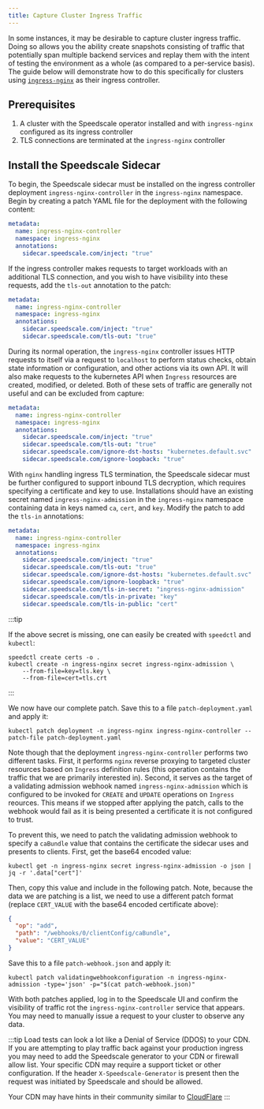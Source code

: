 ```yaml
---
title: Capture Cluster Ingress Traffic
---
```


In some instances, it may be desirable to capture cluster ingress traffic. Doing so allows you the ability
create snapshots consisting of traffic that potentially span multiple backend services and replay them with
the intent of testing the environment as a whole (as compared to a per-service basis). The guide below will
demonstrate how to do this specifically for clusters using
[`ingress-nginx`](https://kubernetes.github.io/ingress-nginx/) as their ingress controller.

## Prerequisites

1. A cluster with the Speedscale operator installed and with `ingress-nginx` configured as its ingress controller
1. TLS connections are terminated at the `ingress-nginx` controller

## Install the Speedscale Sidecar

To begin, the Speedscale sidecar must be installed on the ingress controller deployment
`ingress-nginx-controller` in the `ingress-nginx` namespace. Begin by creating a patch YAML file for the
deployment with the following content:

```yaml
metadata:
  name: ingress-nginx-controller
  namespace: ingress-nginx
  annotations:
    sidecar.speedscale.com/inject: "true"
```

If the ingress controller makes requests to target workloads with an additional TLS connection, and you wish
to have visibility into these requests, add the `tls-out` annotation to the patch:

```yaml
metadata:
  name: ingress-nginx-controller
  namespace: ingress-nginx
  annotations:
    sidecar.speedscale.com/inject: "true"
    sidecar.speedscale.com/tls-out: "true"
```

During its normal operation, the `ingress-nginx` controller issues HTTP requests to itself via a request to
`localhost` to perform status checks, obtain state information or configuration, and other actions via its own
API. It will also make requests to the kubernetes API when `Ingress` resources are created, modified, or
deleted. Both of these sets of traffic are generally not useful and can be excluded from capture:

```yaml
metadata:
  name: ingress-nginx-controller
  namespace: ingress-nginx
  annotations:
    sidecar.speedscale.com/inject: "true"
    sidecar.speedscale.com/tls-out: "true"
    sidecar.speedscale.com/ignore-dst-hosts: "kubernetes.default.svc"
    sidecar.speedscale.com/ignore-loopback: "true"
```

With `nginx` handling ingress TLS termination, the Speedscale sidecar must be further configured to support
inbound TLS decryption, which requires specifying a certificate and key to use. Installations should have an
existing secret named `ingress-nginx-admission` in the `ingress-nginx` namespace containing data in keys named
`ca`, `cert`, and `key`. Modify the patch to add the `tls-in` annotations:

```yaml
metadata:
  name: ingress-nginx-controller
  namespace: ingress-nginx
  annotations:
    sidecar.speedscale.com/inject: "true"
    sidecar.speedscale.com/tls-out: "true"
    sidecar.speedscale.com/ignore-dst-hosts: "kubernetes.default.svc"
    sidecar.speedscale.com/ignore-loopback: "true"
    sidecar.speedscale.com/tls-in-secret: "ingress-nginx-admission"
    sidecar.speedscale.com/tls-in-private: "key"
    sidecar.speedscale.com/tls-in-public: "cert"
```

:::tip

If the above secret is missing, one can easily be created with `speedctl` and `kubectl`:

```shell
speedctl create certs -o .
kubectl create -n ingress-nginx secret ingress-nginx-admission \
    --from-file=key=tls.key \
    --from-file=cert=tls.crt
```

:::

We now have our complete patch. Save this to a file `patch-deployment.yaml` and apply it:

```shell
kubectl patch deployment -n ingress-nginx ingress-nginx-controller --patch-file patch-deployment.yaml
```

Note though that the deployment `ingress-nginx-controller` performs two different tasks. First, it performs
`nginx` reverse proxying to targeted cluster resources based on `Ingress` definition rules (this operation
contains the traffic that we are primarily interested in). Second, it serves as the target of a
validating admission webhook named `ingress-nginx-admission` which is configured to be invoked for `CREATE`
and `UPDATE` operations on `Ingress` reources. This means if we stopped after applying the patch, calls to the
webhook would fail as it is being presented a certificate it is not configured to trust.

To prevent this, we need to patch the validating admission webhook to specify a `caBundle` value that contains
the certificate the sidecar uses and presents to clients. First, get the base64 encoded value:

```shell
kubectl get -n ingress-nginx secret ingress-nginx-admission -o json | jq -r '.data["cert"]'
```

Then, copy this value and include in the following patch. Note, because the data we are patching is a list, we
need to use a different patch format (replace `CERT_VALUE` with the base64 encoded certificate above):

```json
{
  "op": "add",
  "path": "/webhooks/0/clientConfig/caBundle",
  "value": "CERT_VALUE"
}
```

Save this to a file `patch-webhook.json` and apply it:

```shell
kubectl patch validatingwebhookconfiguration -n ingress-nginx-admission -type='json' -p="$(cat patch-webhook.json)"
```

With both patches applied, log in to the Speedscale UI and confirm the visibility of traffic rot the
`ingress-nginx-controller` service that appears. You may need to manually issue a request to your cluster to
observe any data.

:::tip
Load tests can look a lot like a Denial of Service (DDOS) to your CDN. If you are attempting to play traffic back against your production ingress you may need to add the Speedscale generator to your CDN or firewall allow list. Your specific CDN may require a support ticket or other configuration. If the header `X-Speedscale-Generator` is present then the request was initiated by Speedscale and should be allowed.

Your CDN may have hints in their community similar to [CloudFlare](https://community.cloudflare.com/t/website-stress-testing/340426)
:::